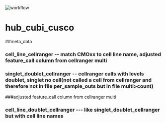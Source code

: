 ![workflow](workflow.PNG)
# hub_cubi_cusco

##meta_data
### cell_line_cellranger -- match CMOxx to cell line name, adjusted feature_call column from cellranger multi
### singlet_doublet_cellranger -- cellranger calls with levels doublet, singlet no cell(not called a cell from cellranger and therefore not in file per_sample_outs but in file multi>count)
###adjusted feature_call column from cellranger multi
### cell_line_doublet_cellranger --- like singlet_doublet_cellranger but with cell line names



